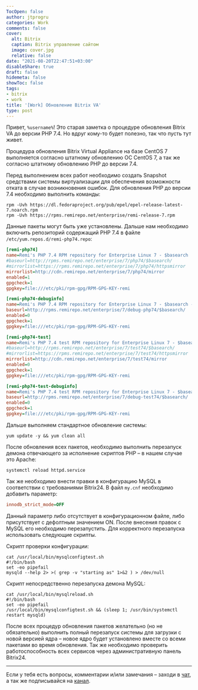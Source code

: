 ```yaml
---
TocOpen: false
author: jtprogru
categories: Work
comments: false
cover:
  alt: Bitrix
  caption: Bitrix управление сайтом
  image: cover.jpg
  relative: false
date: "2021-08-20T22:47:51+03:00"
disableShare: true
draft: false
hidemeta: false
showToc: false
tags:
- bitrix
- work
title: '[Work] Обновление Bitrix VA'
type: post
---
```


Привет, `%username%`! Это старая заметка о процедуре обновления Bitrix VA до версии PHP 7.4. Но вдруг кому-то будет полезно, так что пусть тут живет.

Процедура обновления Bitrix Virtual Appliance на базе CentOS 7 выполняется согласно штатному обновлению ОС CentOS 7, а так же согласно штатному обновлению PHP до версии 7.4.

Перед выполнением всех работ необходимо создать Snapshot средствами системы виртуализации для обеспечения возможности отката в случае возникновения ошибок.
Для обновления PHP до версии 7.4 необходимо выполнить команды:

```shell
rpm -Uvh https://dl.fedoraproject.org/pub/epel/epel-release-latest-7.noarch.rpm
rpm -Uvh https://rpms.remirepo.net/enterprise/remi-release-7.rpm
```

Данные пакеты могут быть уже установлены. Дальше нам необходимо включить репозиторий содержащий PHP 7.4 в файле `/etc/yum.repos.d/remi-php74.repo`:

```ini
[remi-php74]
name=Remi's PHP 7.4 RPM repository for Enterprise Linux 7 - $basearch
#baseurl=http://rpms.remirepo.net/enterprise/7/php74/$basearch/
#mirrorlist=https://rpms.remirepo.net/enterprise/7/php74/httpsmirror
mirrorlist=http://cdn.remirepo.net/enterprise/7/php74/mirror
enabled=1
gpgcheck=1
gpgkey=file:///etc/pki/rpm-gpg/RPM-GPG-KEY-remi

[remi-php74-debuginfo]
name=Remi's PHP 7.4 RPM repository for Enterprise Linux 7 - $basearch - debuginfo
baseurl=http://rpms.remirepo.net/enterprise/7/debug-php74/$basearch/
enabled=0
gpgcheck=1
gpgkey=file:///etc/pki/rpm-gpg/RPM-GPG-KEY-remi

[remi-php74-test]
name=Remi's PHP 7.4 test RPM repository for Enterprise Linux 7 - $basearch
#baseurl=http://rpms.remirepo.net/enterprise/7/test74/$basearch/
#mirrorlist=https://rpms.remirepo.net/enterprise/7/test74/httpsmirror
mirrorlist=http://cdn.remirepo.net/enterprise/7/test74/mirror
enabled=0
gpgcheck=1
gpgkey=file:///etc/pki/rpm-gpg/RPM-GPG-KEY-remi

[remi-php74-test-debuginfo]
name=Remi's PHP 7.4 test RPM repository for Enterprise Linux 7 - $basearch - debuginfo
baseurl=http://rpms.remirepo.net/enterprise/7/debug-test74/$basearch/
enabled=0
gpgcheck=1
gpgkey=file:///etc/pki/rpm-gpg/RPM-GPG-KEY-remi
```

Дальше выполняем стандартное обновление системы:

```shell
yum update -y && yum clean all
```

После обновления всех пакетов, необходимо выполнить перезапуск демона отвечающего за исполнение скриптов PHP – в нашем случае это Apache:

```shell
systemctl reload httpd.service
```

Так же необходимо внести правки в конфигурацию MySQL в соответствии с требованиями Bitrix24. В файл `my.cnf` необходимо добавить параметр:

```ini
innodb_strict_mode=OFF
```

Данный параметр либо отсутствует в конфигурационном файле, либо присутствует с дефолтным значением ON. После внесения правок с MySQL его необходимо перезапустить. Для корректного перезапуска использовать следующие скрипты.

Скрипт проверки конфигурации:

```shell
cat /usr/local/bin/mysqlconfigtest.sh
#!/bin/bash
set -eo pipefail
mysqld --help 2> >( grep -v "starting as" 1>&2 ) > /dev/null
```

Скрипт непосредственно перезапуска демона MySQL:

```shell
cat /usr/local/bin/mysqlreload.sh
#!/bin/bash
set -eo pipefail
/usr/local/bin/mysqlconfigtest.sh && (sleep 1; /usr/bin/systemctl restart mysqld)
```

После всех процедур обновления пакетов желательно (но не обязательно) выполнить полный перезапуск системы для загрузки с новой версией ядра – новое ядро будет установлено вместе со всеми пакетами во время обновления. Так же необходимо проверить работоспособность всех сервисов через административную панель Bitrix24.

---
Если у тебя есть вопросы, комментарии и/или замечания – заходи в [чат](https://ttttt.me/jtprogru_chat), а так же подписывайся на [канал](https://ttttt.me/jtprogru_channel).
